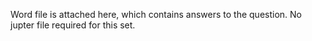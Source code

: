 Word file is attached here, which contains answers to the question. 
No jupter file required for this set.
